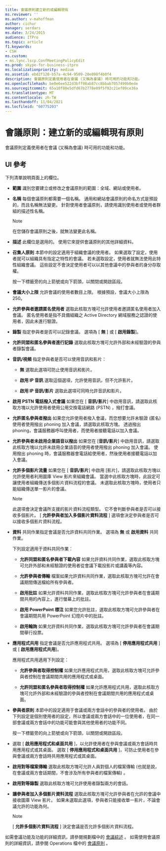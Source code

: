 ```yaml
---
title: 會議原則建立新的或編輯現有
ms.reviewer: ''
ms.author: v-mahoffman
author: cichur
manager: serdars
ms.date: 3/24/2015
audience: ITPro
ms.topic: article
f1.keywords:
- CSH
ms.custom:
- ms.lync.lscp.ConfMeetingPolicyEdit
ms.prod: skype-for-business-itpro
ms.localizationpriority: medium
ms.assetid: ebd2f120-b57a-4c94-9509-20e098f4b0f4
description: 會議原則定義使用者在會議 (又稱為會議) 時可用的功能和功能。
ms.openlocfilehash: be0e6ee522d3bff98ab87cc8bbab7057499b0ede
ms.sourcegitcommit: 65a10f80e5dfd67b2778e09f5f92c21ef09ce36a
ms.translationtype: MT
ms.contentlocale: zh-TW
ms.lasthandoff: 11/04/2021
ms.locfileid: "60775203"
---
```

# <a name="conferencing-policy-create-new-or-edit-existing"></a>會議原則：建立新的或編輯現有原則

會議原則定義使用者在會議 (又稱為會議) 時可用的功能和功能。

## <a name="ui-reference"></a>UI 參考

下列清單說明頁面上的欄位。

- **範圍** 識別您要建立或修改之會議原則的範圍：全域、網站或使用者。

- **名稱** 每個會議原則都需要一個名稱。 通用和網站會議原則的命名方式是預設的，而且名稱無法變更。 針對使用者會議原則，請使用識別使用者或使用者群組的描述性名稱。

    > [!NOTE]
    > 在您儲存會議原則之後，就無法變更此名稱。

- **描述** 此欄位是選用的。 使用它來提供會議原則的其他詳細資料。

- **召集人原則** 本節中的設定適用于組織會議的使用者。 如果選取了設定，使用者就可以組織具有指定之特性的會議。 若未選取設定，使用者就無法使用此特性組織會議。 這些設定不會決定使用者可以以其他會議中的參與者的身分存取權。

    按一下標籤旁的向上箭號或向下箭頭，以關閉或開啟區段。

- **會議大小上限** 允許會議的使用者數目上限。 根據預設，會議大小上限為250。

- **允許參與者邀請匿名使用者** 選取此核取方塊可允許使用者邀請匿名使用者加入會議。 匿名使用者是指不具備組織之 Active Directory 網域服務之認證的使用者，因此未進行驗證。

- **錄製** 指定參與者是否可以記錄會議。 選項為 [ **無** ] 或 [ **啟用錄製**]。

- **允許同盟和匿名參與者進行記錄** 選取此核取方塊可允許外部和未經驗證的參與者錄製會議。

- **音訊/視頻** 指定參與者是否可以使用音訊和影片：

  - **無** 選取此選項可防止使用音訊和影片。

  - **啟用 IP 音訊** 選取這個選項，允許使用音訊，但不允許影片。

  - **啟用 IP 音訊/影片** 選取此選項可同時允許音訊和影片。

- **啟用 PSTN 電話撥入式會議** 如果您在 [ **音訊/影片**] 中啟用音訊，請選取此核取方塊以允許使用者使用公用交換電話網路 (PSTN) ，撥打會議。

- **允許匿名參與者撥出** 如果您允許使用者撥入會議，而您想要允許未驗證 (匿名) 使用者使用撥出 phoning 加入會議，請選取此核取方塊。 透過撥出 phoning，會議服務器呼叫使用者，而使用者接聽電話以加入會議。

- **允許參與者未啟用企業語音以撥出** 如果您在 [**音訊/影片**] 中啟用音訊，請選取此核取方塊以允許未啟用企業語音的使用者使用撥出 phoning 加入會議。 使用撥出 phoning 時，會議服務器會電話給使用者，然後使用者接聽電話以加入會議。

- **允許多個影片流量** 如果您在 [ **音訊/影片**] 中啟用 [影片]，請選取此核取方塊以允許使用者利用圖庫 View 影片來組織會議。 當選中此核取方塊時，此設定可讓使用者組織傳送多個影片資料流程的會議。 未選取此核取方塊時，使用者只能組織傳送單一影片的會議。

    > [!NOTE]
    > 此選項會決定會議所支援的影片資料流程類型。 它不會判斷參與者是否可以接收多個影片。 [ **允許參與者加入多個影片資料流程** ] 選項會決定參與者是否可以接收多個影片資料流程。

- **資料** 共同作業指定會議是否允許資料共同作業。 選項為 **無** 或 **啟用資料** 共同作業。

    下列設定適用于資料共同作業：

  - **允許同盟和匿名參與者下載內容** 如果允許資料共同作業，選取此核取方塊可允許外部和未經驗證的使用者從會議下載投影片或講義等內容。

  - **允許參與者傳輸** 檔案如果允許資料共同作業，選取此核取方塊可允許在會議期間傳送檔給所有參與者。

  - **啟用批註** 如果允許資料共同作業，選取此核取方塊可允許參與者在會議期間共用的內容上，進行螢幕上的批註。

  - **啟用 PowerPoint 標注** 如果您允許批註，選取此核取方塊可允許參與者在會議期間共用 PowerPoint 幻燈片中的批註。

  - **啟用輪詢** 如果允許資料共同作業，選取此核取方塊可允許參與者在會議期間舉行投票。

- **應用程式共用** 指定會議是否允許應用程式共用。 選項為 [ **停用應用程式共用** ] 或 [ **啟用應用程式共用**]。

    應用程式共用適用下列設定：

  - **允許參與者取得控制權** 如果允許應用程式共用，選取此核取方塊可允許參與者控制在會議期間共用的應用程式或桌面。

  - **允許同盟和匿名參與者取得控制權** 如果允許應用程式共用，選取此核取方塊可允許外部和未經驗證的參與者控制在會議期間共用的應用程式或桌面。

- **參與者原則** 本節中的設定適用于會議或兩方會話中的參與者的使用者。 由於下列設定是個別使用者的設定，所以會議或兩方會話中的一位使用者，在同一部會議或兩方會話中的功能可能會與其他使用者的功能不同。

    按一下標籤旁的向上箭號或向下箭頭，以關閉或開啟區段。

- 選取 [ **啟用應用程式和桌面共用** ]，以允許使用者在參與會議或兩方會話時共用應用程式或其桌面。 選取 [ **停用應用程式和桌面共用** ]，可防止使用者在參與會議或兩方會話時共用應用程式或其桌面。

- **啟用對等檔案傳輸** 選取此核取方塊可允許人員對個人的檔案傳輸 (也就是說，在會議或兩方會話期間，不會涉及所有參與者的檔案傳輸) 。

- **啟用對等錄製** 選取此核取方塊可允許使用者錄製兩方的會話。

- **讓參與者加入多個影片資料流程** 選取此核取方塊可允許參與者在允許的會議中接收圖庫 View 影片。 如果未選取此選項，參與者只能接收單一影片，不論會議允許的功能為何。

    > [!NOTE]
    > [ **允許多個影片資料流程** ] 決定會議是否允許多個影片資料流程。

如需會議功能及功能的詳細資訊，請參閱規劃檔中的 [會議綜述](/previous-versions/office/lync-server-2013/lync-server-2013-overview-of-conferencing) 。 如需使用會議原則的詳細資訊，請參閱 Operations 檔中的 [會議原則](/previous-versions/office/lync-server-2013/lync-server-2013-conferencing-policies) 。